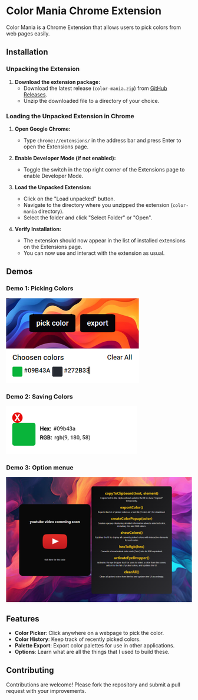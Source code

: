 # Color Mania Chrome Extension

Color Mania is a Chrome Extension that allows users to pick colors from web pages easily.

## Installation

### Unpacking the Extension

1. **Download the extension package:**
   - Download the latest release (`color-mania.zip`) from [GitHub Releases](https://github.com/mrpeace07/color-mania/releases).
   - Unzip the downloaded file to a directory of your choice.

### Loading the Unpacked Extension in Chrome

1. **Open Google Chrome:**
   - Type `chrome://extensions/` in the address bar and press Enter to open the Extensions page.

2. **Enable Developer Mode (if not enabled):**
   - Toggle the switch in the top right corner of the Extensions page to enable Developer Mode.

3. **Load the Unpacked Extension:**
   - Click on the "Load unpacked" button.
   - Navigate to the directory where you unzipped the extension (`color-mania` directory).
   - Select the folder and click "Select Folder" or "Open".

4. **Verify Installation:**
   - The extension should now appear in the list of installed extensions on the Extensions page.
   - You can now use and interact with the extension as usual.

## Demos

### Demo 1: Picking Colors

![Demo 1](Demo1.png)

### Demo 2: Saving Colors

![Demo 2](Demo2.png)
### Demo 3: Option menue

![Demo 3](Demo3.png)

## Features

- **Color Picker**: Click anywhere on a webpage to pick the color.
- **Color History**: Keep track of recently picked colors.
- **Palette Export**: Export color palettes for use in other applications.
- **Options**: Learn what are all the things that I used to build these.

## Contributing

Contributions are welcome! Please fork the repository and submit a pull request with your improvements.


